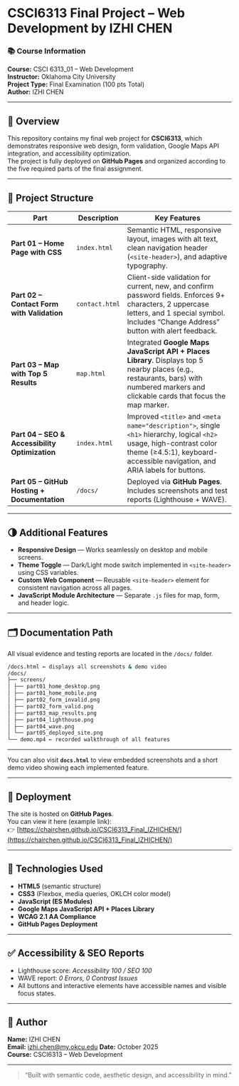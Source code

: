 # CSCI6313 Final Project – Web Development by IZHI CHEN

### 📚 Course Information
**Course:** CSCI 6313_01 – Web Development  
**Instructor:** Oklahoma City University  
**Project Type:** Final Examination (100 pts Total)  
**Author:** IZHI CHEN  

---

## 🧭 Overview
This repository contains my final web project for **CSCI6313**, which demonstrates responsive web design, form validation, Google Maps API integration, and accessibility optimization.  
The project is fully deployed on **GitHub Pages** and organized according to the five required parts of the final assignment.

---

## 🧩 Project Structure

| Part | Description | Key Features |
|------|--------------|---------------|
| **Part 01 – Home Page with CSS** | `index.html` | Semantic HTML, responsive layout, images with alt text, clean navigation header (`<site-header>`), and adaptive typography. |
| **Part 02 – Contact Form with Validation** | `contact.html` | Client-side validation for current, new, and confirm password fields. Enforces 9+ characters, 2 uppercase letters, and 1 special symbol. Includes “Change Address” button with alert feedback. |
| **Part 03 – Map with Top 5 Results** | `map.html` | Integrated **Google Maps JavaScript API + Places Library**. Displays top 5 nearby places (e.g., restaurants, bars) with numbered markers and clickable cards that focus the map marker. |
| **Part 04 – SEO & Accessibility Optimization** | `index.html` | Improved `<title>` and `<meta name="description">`, single `<h1>` hierarchy, logical `<h2>` usage, high-contrast color theme (≥4.5:1), keyboard-accessible navigation, and ARIA labels for buttons. |
| **Part 05 – GitHub Hosting + Documentation** | `/docs/` | Deployed via **GitHub Pages**. Includes screenshots and test reports (Lighthouse + WAVE). |

---

## 🌗 Additional Features
- **Responsive Design** — Works seamlessly on desktop and mobile screens.  
- **Theme Toggle** — Dark/Light mode switch implemented in `<site-header>` using CSS variables.  
- **Custom Web Component** — Reusable `<site-header>` element for consistent navigation across all pages.  
- **JavaScript Module Architecture** — Separate `.js` files for map, form, and header logic.  

---

## 🗂️ Documentation Path
All visual evidence and testing reports are located in the `/docs/` folder.

``` bash
/docs.html ← displays all screenshots & demo video
/docs/
├── screens/
│ ├── part01_home_desktop.png
│ ├── part01_home_mobile.png
│ ├── part02_form_invalid.png
│ ├── part02_form_valid.png
│ ├── part03_map_results.png
│ ├── part04_lighthouse.png
│ ├── part04_wave.png
│ └── part05_deployed_site.png
└── demo.mp4 ← recorded walkthrough of all features
```

---
You can also visit **`docs.html`** to view embedded screenshots and a short demo video showing each implemented feature.

---

## 🚀 Deployment
The site is hosted on **GitHub Pages**.  
You can view it here (example link):  
👉 [https://chairchen.github.io/CSCI6313_Final_IZHICHEN/](https://chairchen.github.io/CSCI6313_Final_IZHICHEN/)

---

## 🧠 Technologies Used
- **HTML5** (semantic structure)
- **CSS3** (Flexbox, media queries, OKLCH color model)
- **JavaScript (ES Modules)**
- **Google Maps JavaScript API + Places Library**
- **WCAG 2.1 AA Compliance**
- **GitHub Pages Deployment**

---

## ✅ Accessibility & SEO Reports
- Lighthouse score: *Accessibility 100 / SEO 100*  
- WAVE report: *0 Errors, 0 Contrast Issues*  
- All buttons and interactive elements have accessible names and visible focus states.

---

## 🏁 Author
**Name:** IZHI CHEN  
**Email:** izhi.chen@my.okcu.edu
**Date:** October 2025  
**Course:** CSCI6313 – Web Development

---

> “Built with semantic code, aesthetic design, and accessibility in mind.”